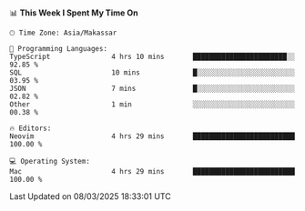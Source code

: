 <!--START_SECTION:waka-->
📊 **This Week I Spent My Time On** 

```text
🕑︎ Time Zone: Asia/Makassar

💬 Programming Languages: 
TypeScript               4 hrs 10 mins       ███████████████████████░░   92.85 % 
SQL                      10 mins             █░░░░░░░░░░░░░░░░░░░░░░░░   03.95 % 
JSON                     7 mins              █░░░░░░░░░░░░░░░░░░░░░░░░   02.82 % 
Other                    1 min               ░░░░░░░░░░░░░░░░░░░░░░░░░   00.38 % 

🔥 Editors: 
Neovim                   4 hrs 29 mins       █████████████████████████   100.00 % 

💻 Operating System: 
Mac                      4 hrs 29 mins       █████████████████████████   100.00 % 
```


 Last Updated on 08/03/2025 18:33:01 UTC
<!--END_SECTION:waka-->
